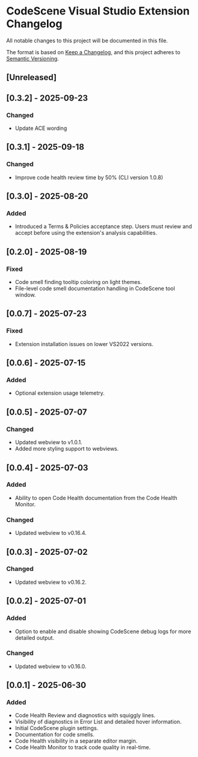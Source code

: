 # CodeScene Visual Studio Extension Changelog

All notable changes to this project will be documented in this file.

The format is based on [Keep a Changelog](https://keepachangelog.com/en/1.1.0/),
and this project adheres to [Semantic Versioning](https://semver.org/spec/v2.0.0.html).

## [Unreleased]

## [0.3.2] - 2025-09-23
### Changed
- Update ACE wording

## [0.3.1] - 2025-09-18
### Changed
- Improve code health review time by 50% (CLI version 1.0.8)

## [0.3.0] - 2025-08-20
### Added
- Introduced a Terms & Policies acceptance step. Users must review and accept before using the extension's analysis capabilities.

## [0.2.0] - 2025-08-19
### Fixed
- Code smell finding tooltip coloring on light themes.
- File-level code smell documentation handling in CodeScene tool window.

## [0.0.7] - 2025-07-23
### Fixed
- Extension installation issues on lower VS2022 versions.

## [0.0.6] - 2025-07-15
### Added
- Optional extension usage telemetry.

## [0.0.5] - 2025-07-07
### Changed
- Updated webview to v1.0.1.
- Added more styling support to webviews.

## [0.0.4] - 2025-07-03
### Added
- Ability to open Code Health documentation from the Code Health Monitor.
### Changed
- Updated webview to v0.16.4.

## [0.0.3] - 2025-07-02
### Changed
- Updated webview to v0.16.2.

## [0.0.2] - 2025-07-01
### Added
- Option to enable and disable showing CodeScene debug logs for more detailed output.
### Changed
- Updated webview to v0.16.0.

## [0.0.1] - 2025-06-30
### Added
- Code Health Review and diagnostics with squiggly lines.
- Visibility of diagnostics in Error List and detailed hover information.
- Initial CodeScene plugin settings.
- Documentation for code smells.
- Code Health visibility in a separate editor margin.
- Code Health Monitor to track code quality in real-time.
